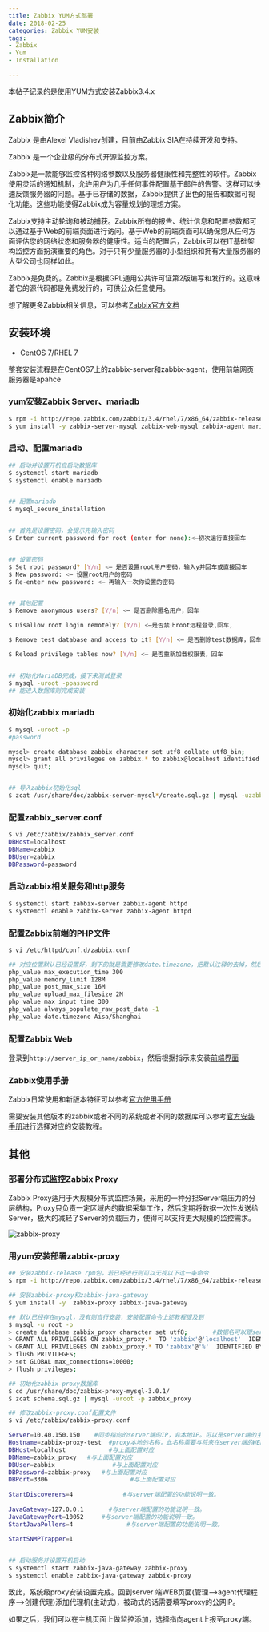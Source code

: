 ```yaml
---
title: Zabbix YUM方式部署
date: 2018-02-25
categories: Zabbix YUM安装
tags: 
- Zabbix
- Yum
- Installation

---
```

本帖子记录的是使用YUM方式安装Zabbix3.4.x

## Zabbix简介

Zabbix 是由Alexei Vladishev创建，目前由Zabbix SIA在持续开发和支持。

Zabbix 是一个企业级的分布式开源监控方案。

Zabbix是一款能够监控各种网络参数以及服务器健康性和完整性的软件。Zabbix使用灵活的通知机制，允许用户为几乎任何事件配置基于邮件的告警。这样可以快速反馈服务器的问题。基于已存储的数据，Zabbix提供了出色的报告和数据可视化功能。这些功能使得Zabbix成为容量规划的理想方案。

Zabbix支持主动轮询和被动捕获。Zabbix所有的报告、统计信息和配置参数都可以通过基于Web的前端页面进行访问。基于Web的前端页面可以确保您从任何方面评估您的网络状态和服务器的健康性。适当的配置后，Zabbix可以在IT基础架构监控方面扮演重要的角色。对于只有少量服务器的小型组织和拥有大量服务器的大型公司也同样如此。

Zabbix是免费的。Zabbix是根据GPL通用公共许可证第2版编写和发行的。这意味着它的源代码都是免费发行的，可供公众任意使用。

想了解更多Zabbix相关信息，可以参考[Zabbix官方文档](https://www.zabbix.com/documentation/3.4/zh/start)


## 安装环境


- CentOS 7/RHEL 7

整套安装流程是在CentOS7上的zabbix-server和zabbix-agent，使用前端网页服务器是apahce


### yum安装Zabbix Server、mariadb
``` bash
$ rpm -i http://repo.zabbix.com/zabbix/3.4/rhel/7/x86_64/zabbix-release-3.4-2.el7.noarch.rpm
$ yum install -y zabbix-server-mysql zabbix-web-mysql zabbix-agent mariadb*

```


### 启动、配置mariadb
``` bash
## 启动并设置开机自启动数据库
$ systemctl start mariadb
$ systemctl enable mariadb


## 配置mariadb
$ mysql_secure_installation


## 首先是设置密码，会提示先输入密码
$ Enter current password for root (enter for none):<–初次运行直接回车


## 设置密码
$ Set root password? [Y/n] <– 是否设置root用户密码，输入y并回车或直接回车
$ New password: <– 设置root用户的密码
$ Re-enter new password: <– 再输入一次你设置的密码


## 其他配置
$ Remove anonymous users? [Y/n] <– 是否删除匿名用户，回车

$ Disallow root login remotely? [Y/n] <–是否禁止root远程登录,回车,

$ Remove test database and access to it? [Y/n] <– 是否删除test数据库，回车

$ Reload privilege tables now? [Y/n] <– 是否重新加载权限表，回车


## 初始化MariaDB完成，接下来测试登录
$ mysql -uroot -ppassword
## 能进入数据库则完成安装
```


### 初始化zabbix mariadb
``` bash
$ mysql -uroot -p
#password

mysql> create database zabbix character set utf8 collate utf8_bin;
mysql> grant all privileges on zabbix.* to zabbix@localhost identified by 'password';
mysql> quit;


## 导入zabbix初始化sql
$ zcat /usr/share/doc/zabbix-server-mysql*/create.sql.gz | mysql -uzabbix -p zabbix
```


### 配置zabbix_server.conf
``` bash
$ vi /etc/zabbix/zabbix_server.conf
DBHost=localhost
DBName=zabbix
DBUser=zabbix
DBPassword=password
```


### 启动zabbix相关服务和http服务
``` bash
$ systemctl start zabbix-server zabbix-agent httpd
$ systemctl enable zabbix-server zabbix-agent httpd
```


### 配置Zabbix前端的PHP文件
``` bash
$ vi /etc/httpd/conf.d/zabbix.conf

## 对应位置默认已经设置好，剩下的就是需要修改date.timezone，把默认注释的去掉，然后后面的值(Europe/Riga)改成当前时区(Asia/Shanghai)
php_value max_execution_time 300
php_value memory_limit 128M
php_value post_max_size 16M
php_value upload_max_filesize 2M
php_value max_input_time 300
php_value always_populate_raw_post_data -1
php_value date.timezone Aisa/Shanghai

```


### 配置Zabbix Web

登录到`http://server_ip_or_name/zabbix`，然后根据指示来安装[前端界面](https://www.zabbix.com/documentation/3.4/manual/installation/install#installing_frontend)


### Zabbix使用手册

Zabbix日常使用和新版本特征可以参考[官方使用手册](https://www.zabbix.com/documentation/3.4/manual/quickstart/login)


需要安装其他版本的zabbix或者不同的系统或者不同的数据库可以参考[官方安装手册](https://www.zabbix.com/download?zabbix=3.4&os_distribution=centos&os_version=7&db=MySQL)进行选择对应的安装教程。




## 其他


### 部署分布式监控Zabbix Proxy

Zabbix Proxy适用于大规模分布式监控场景，采用的一种分担Server端压力的分层结构，Proxy只负责一定区域内的数据采集工作，然后定期将数据一次性发送给Server，极大的减轻了Server的负载压力，使得可以支持更大规模的监控需求。

![zabbix-proxy](/images/zabbix-proxy.png)



### 用yum安装部署zabbix-proxy


``` bash
## 安装zabbix-release rpm包，若已经进行则可以无视以下这一条命令
$ rpm -i http://repo.zabbix.com/zabbix/3.4/rhel/7/x86_64/zabbix-release-3.4-2.el7.noarch.rpm

## 安装zabbix-proxy和zabbix-java-gateway
$ yum install -y  zabbix-proxy zabbix-java-gateway

## 默认已经存在mysql，没有则自行安装，安装配置命令上述教程提及到
$ mysql -u root -p
> create database zabbix_proxy character set utf8;       #数据名可以跟server端名称不同
> GRANT ALL PRIVILEGES ON zabbix_proxy.*  TO 'zabbix'@'localhost'  IDENTIFIED BY 'zabbix-proxy';
> GRANT ALL PRIVILEGES ON zabbix_proxy.* TO 'zabbix'@'%'  IDENTIFIED BY 'zabbix-proxy';
> flush PRIVILEGES;
> set GLOBAL max_connections=10000;
> flush privileges;

## 初始化zabbix-proxy数据库
$ cd /usr/share/doc/zabbix-proxy-mysql-3.0.1/
$ zcat schema.sql.gz | mysql -uroot -p zabbix_proxy

## 修改zabbix-proxy.conf配置文件
$ vi /etc/zabbix/zabbix-proxy.conf

Server=10.40.150.150    #同步指向的server端的IP，非本地IP。可以是server端的主机域名，但要确保proxy端解析server的域名，并且网络可达
Hostname=zabbix-proxy-test  #proxy本地的名称，此名称需要与将来在server端的WEB页面上的代理程序名称一致，名称自定义
DBHost=localhost            #与上面配置对应
DBName=zabbix_proxy   #与上面配置对应
DBUser=zabbix                #与上面配置对应
DBPassword=zabbix-proxy   #与上面配置对应
DBPort=3306                       #与上面配置对应
 
StartDiscoverers=4              #与server端配置的功能说明一致。
 
JavaGateway=127.0.0.1       #与server端配置的功能说明一致。
JavaGatewayPort=10052     #与server端配置的功能说明一致。
StartJavaPollers=4               #与server端配置的功能说明一致。
 
StartSNMPTrapper=1


## 启动服务并设置开机启动
$ systemctl start zabbix-java-gateway zabbix-proxy
$ systemctl enable zabbix-java-gateway zabbix-proxy
```

致此，系统级proxy安装设置完成。回到server 端WEB页面(管理-->agent代理程序-->创建代理)添加代理机(主动式)，被动式的话需要填写proxy的公网IP。

如果之后，我们可以在主机页面上做监控添加，选择指向agent上报至proxy端。




